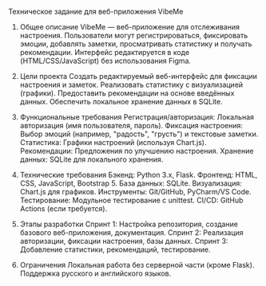 Техническое задание для веб-приложения VibeMe
1. Общее описание
VibeMe — веб-приложение для отслеживания настроения. Пользователи могут регистрироваться, фиксировать эмоции, добавлять заметки, просматривать статистику и получать рекомендации. Интерфейс редактируется в коде (HTML/CSS/JavaScript) без использования Figma.

2. Цели проекта
Создать редактируемый веб-интерфейс для фиксации настроения и заметок.
Реализовать статистику с визуализацией (графики).
Предоставить рекомендации на основе введённых данных.
Обеспечить локальное хранение данных в SQLite.

3. Функциональные требования
Регистрация/авторизация: Локальная авторизация (имя пользователя, пароль).
Фиксация настроения: Выбор эмоций (например, "радость", "грусть") и текстовые заметки.
Статистика: Графики настроений (используя Chart.js).
Рекомендации: Предложения по улучшению настроения.
Хранение данных: SQLite для локального хранения.

4. Технические требования
Бэкенд: Python 3.x, Flask.
Фронтенд: HTML, CSS, JavaScript, Bootstrap 5.
База данных: SQLite.
Визуализация: Chart.js для графиков.
Инструменты: Git/GitHub, PyCharm/VS Code.
Тестирование: Модульное тестирование с unittest.
CI/CD: GitHub Actions (если требуется).

5. Этапы разработки
Спринт 1: Настройка репозитория, создание базового веб-приложения, документация.
Спринт 2: Реализация авторизации, фиксации настроения, базы данных.
Спринт 3: Добавление статистики, рекомендаций, тестирование.

6. Ограничения
Локальная работа без серверной части (кроме Flask).
Поддержка русского и английского языков.
